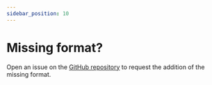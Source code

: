 ```yaml
---
sidebar_position: 10
---
```

# Missing format?

Open an issue on the [GitHub repository](https://github.com/germainlefebvre4/cvwonder/issues/new?template=feature_request.md) to request the addition of the missing format.
